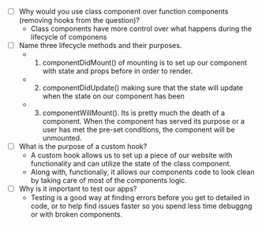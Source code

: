 - [ ] Why would you use class component over function components (removing hooks from the question)?
    + Class components have more control over what happens during the lifecycle of componens
- [ ] Name three lifecycle methods and their purposes.
    + 1. componentDidMount() of mounting is to set up our component with state and props before in order to render.
    + 2. componentDidUpdate() making sure that the state will update when the state on our component has been 
    + 3. componentWillMount(). Its is pretty much the death of a component.  When the component has served its purpose or a user has met the pre-set conditions, the component will be unmounted.
- [ ] What is the purpose of a custom hook?
    + A custom hook allows us to set up a piece of our website with functionality and can utilize the state of the class component. 
    + Along with, functionaliy, it allows our components code to look clean by taking care of most of the components logic.
- [ ] Why is it important to test our apps?
    + Testing is a good way at finding errors before you get to detailed in code, or to help find issues faster so you spend less time debuggng or with broken components.